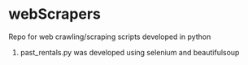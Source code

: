 # webScrapers
Repo for web crawling/scraping scripts developed in python

1. past_rentals.py was developed using selenium and beautifulsoup

